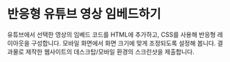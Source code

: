 # 반응형 유튜브 영상 임베드하기
유튜브에서 선택한 영상의 임베드 코드를 HTML에 추가하고, CSS를 사용해 반응형 레이아웃을 구성합니다. 모바일 화면에서 화면 크기에 맞게 조정되도록 설정해 봅니다. 결과물로 제작한 웹사이트의 데스크탑/모바일 환경의 스크린샷을 제출합니다.
